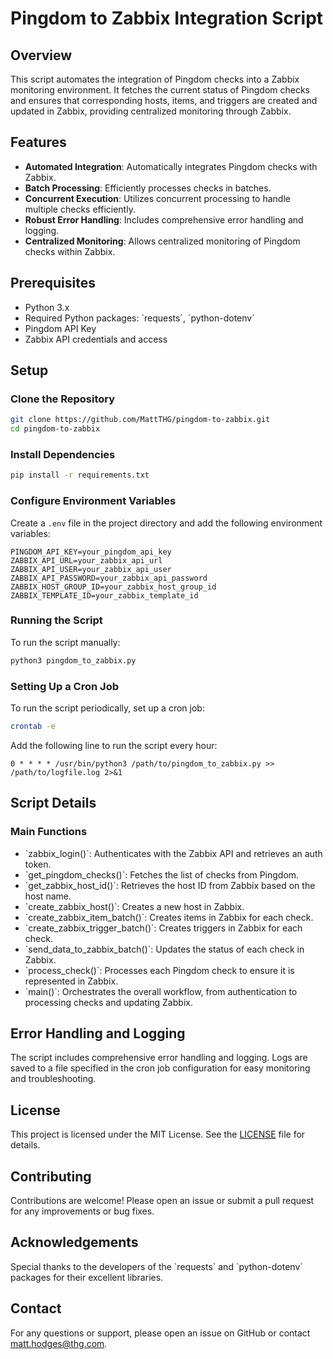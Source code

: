 # Pingdom to Zabbix Integration Script

## Overview

This script automates the integration of Pingdom checks into a Zabbix monitoring environment. It fetches the current status of Pingdom checks and ensures that corresponding hosts, items, and triggers are created and updated in Zabbix, providing centralized monitoring through Zabbix.

## Features

- **Automated Integration**: Automatically integrates Pingdom checks with Zabbix.
- **Batch Processing**: Efficiently processes checks in batches.
- **Concurrent Execution**: Utilizes concurrent processing to handle multiple checks efficiently.
- **Robust Error Handling**: Includes comprehensive error handling and logging.
- **Centralized Monitoring**: Allows centralized monitoring of Pingdom checks within Zabbix.

## Prerequisites

- Python 3.x
- Required Python packages: \`requests\`, \`python-dotenv\`
- Pingdom API Key
- Zabbix API credentials and access

## Setup

### Clone the Repository

```sh
git clone https://github.com/MattTHG/pingdom-to-zabbix.git
cd pingdom-to-zabbix
```

### Install Dependencies

```sh
pip install -r requirements.txt
```

### Configure Environment Variables

Create a `.env` file in the project directory and add the following environment variables:

```env
PINGDOM_API_KEY=your_pingdom_api_key
ZABBIX_API_URL=your_zabbix_api_url
ZABBIX_API_USER=your_zabbix_api_user
ZABBIX_API_PASSWORD=your_zabbix_api_password
ZABBIX_HOST_GROUP_ID=your_zabbix_host_group_id
ZABBIX_TEMPLATE_ID=your_zabbix_template_id
```

### Running the Script

To run the script manually:

```sh
python3 pingdom_to_zabbix.py
```

### Setting Up a Cron Job

To run the script periodically, set up a cron job:

```sh
crontab -e
```

Add the following line to run the script every hour:

```cron
0 * * * * /usr/bin/python3 /path/to/pingdom_to_zabbix.py >> /path/to/logfile.log 2>&1
```

## Script Details

### Main Functions

- \`zabbix_login()\`: Authenticates with the Zabbix API and retrieves an auth token.
- \`get_pingdom_checks()\`: Fetches the list of checks from Pingdom.
- \`get_zabbix_host_id()\`: Retrieves the host ID from Zabbix based on the host name.
- \`create_zabbix_host()\`: Creates a new host in Zabbix.
- \`create_zabbix_item_batch()\`: Creates items in Zabbix for each check.
- \`create_zabbix_trigger_batch()\`: Creates triggers in Zabbix for each check.
- \`send_data_to_zabbix_batch()\`: Updates the status of each check in Zabbix.
- \`process_check()\`: Processes each Pingdom check to ensure it is represented in Zabbix.
- \`main()\`: Orchestrates the overall workflow, from authentication to processing checks and updating Zabbix.

## Error Handling and Logging

The script includes comprehensive error handling and logging. Logs are saved to a file specified in the cron job configuration for easy monitoring and troubleshooting.

## License

This project is licensed under the MIT License. See the [LICENSE](LICENSE) file for details.

## Contributing

Contributions are welcome! Please open an issue or submit a pull request for any improvements or bug fixes.

## Acknowledgements

Special thanks to the developers of the \`requests\` and \`python-dotenv\` packages for their excellent libraries.

## Contact

For any questions or support, please open an issue on GitHub or contact matt.hodges@thg.com.

